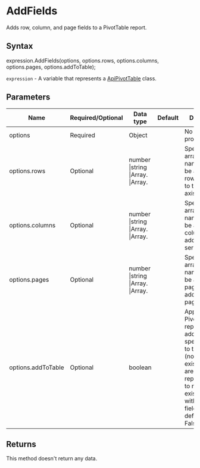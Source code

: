 # AddFields

Adds row, column, and page fields to a PivotTable report.

## Syntax

expression.AddFields(options, options.rows, options.columns, options.pages, options.addToTable);

`expression` - A variable that represents a [ApiPivotTable](../ApiPivotTable.md) class.

## Parameters

| **Name** | **Required/Optional** | **Data type** | **Default** | **Description** |
| ------------- | ------------- | ------------- | ------------- | ------------- |
| options | Required | Object |  | No description provided. |
| options.rows | Optional | number &#124;string &#124;Array.<number> &#124;Array.<string> |  | Specifies an array of field names or ids to be added as rows or added to the category axis. |
| options.columns | Optional | number &#124;string &#124;Array.<number> &#124;Array.<string> |  | Specifies an array of field names or ids to be added as columns or added to the series axis. |
| options.pages | Optional | number &#124;string &#124;Array.<number> &#124;Array.<string> |  | Specifies an array of field names or ids to be added as pages or added to the page area. |
| options.addToTable | Optional | boolean |  | Applies only to PivotTable reports. True to add the specified fields to the report (none of the existing fields are replaced).False to replace existing fields with the new fields. The default value is False. |

## Returns

This method doesn't return any data.
